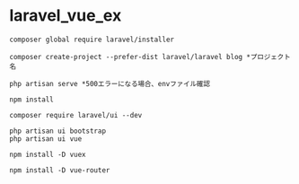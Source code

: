 # laravel_vue_ex

~~~
composer global require laravel/installer
~~~
~~~
composer create-project --prefer-dist laravel/laravel blog *プロジェクト名
~~~
~~~
php artisan serve *500エラーになる場合、envファイル確認
~~~

~~~
npm install
~~~

~~~
composer require laravel/ui --dev
~~~

~~~
php artisan ui bootstrap
php artisan ui vue
~~~

~~~
npm install -D vuex
~~~
~~~
npm install -D vue-router
~~~
